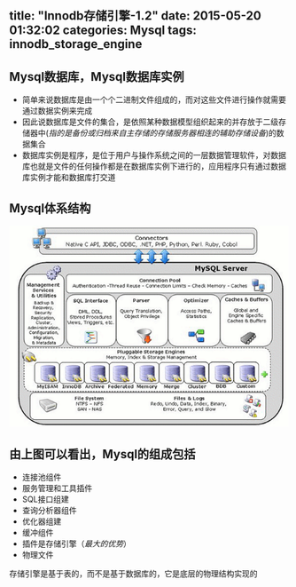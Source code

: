 title: "Innodb存储引擎-1.2"
date: 2015-05-20 01:32:02
categories: Mysql
tags: innodb_storage_engine
---

## Mysql数据库，Mysql数据库实例

* 简单来说数据库是由一个个二进制文件组成的，而对这些文件进行操作就需要通过数据实例来完成
* 因此说数据库是文件的集合，是依照某种数据模型组织起来的并存放于二级存储器中(*指的是备份或归档来自主存储的存储服务器相连的辅助存储设备*)的数据集合
* 数据库实例是程序，是位于用户与操作系统之间的一层数据管理软件，对数据库也就是文件的任何操作都是在数据库实例下进行的，应用程序只有通过数据库实例才能和数据库打交道

## Mysql体系结构
![周小志的博客](/img/mysqlSystem.png)

## 由上图可以看出，Mysql的组成包括

* 连接池组件
* 服务管理和工具插件
* SQL接口组建
* 查询分析器组件
* 优化器组建
* 缓冲组件
* 插件是存储引擎（*最大的优势*）
* 物理文件

存储引擎是基于表的，而不是基于数据库的，它是底层的物理结构实现的